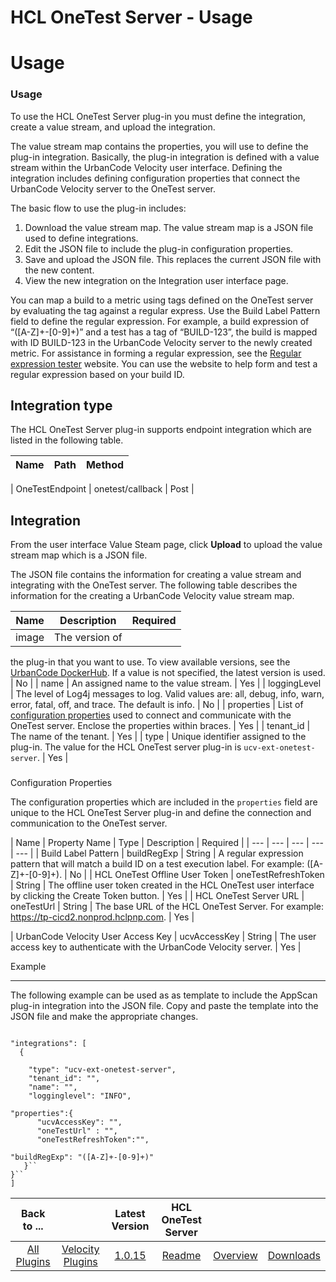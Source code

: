 
HCL OneTest Server - Usage
==========================

# Usage



### Usage






To use the HCL OneTest Server plug-in you must define the integration, create a value stream, and 
upload the integration.


The value stream map contains the properties, you will use to define the plug-in integration. 
Basically, the plug-in integration is defined with a value stream within the UrbanCode Velocity user interface. Defining
 the integration includes defining configuration properties that connect the UrbanCode Velocity server to the OneTest 
server.


The basic flow to use the plug-in includes:


1. Download the value stream map. The value stream map is a JSON
 file used to define integrations.
2. Edit the JSON file to include the plug-in configuration properties.
3. Save and 
upload the JSON file. This replaces the current JSON file with the new content.
4. View the new integration on the 
Integration user interface page.


You can map a build to a metric using tags defined on the OneTest server by 
evaluating the tag against a regular express. Use the Build Label Pattern field to define the regular expression. For 
example, a build expression of “([A-Z]+-[0-9]+)” and a test has a tag of “BUILD-123”, the build is mapped with ID 
BUILD-123 in the UrbanCode Velocity server to the newly created metric. For assistance in forming a regular expression, 
see the [Regular expression tester](https://regexr.com) website. You can use the website to help form and test a regular
 expression based on your build ID.


Integration type
----------------


The HCL OneTest Server plug-in supports 
endpoint integration which are listed in the following table.




| Name | Path | Method |
| --- | --- | --- |
| 
OneTestEndpoint | onetest/callback | Post |


Integration
-----------


From the user interface Value Steam page, click 
**Upload** to upload the value stream map which is a JSON file.


The JSON file contains the information for creating a 
value stream and integrating with the OneTest server. The following table describes the information for the creating a 
UrbanCode Velocity value stream map.




| Name | Description | Required |
| --- | --- | --- |
| image | The version of 
the plug-in that you want to use. To view available versions, see the [UrbanCode 
DockerHub](https://hub.docker.com/r/urbancode/ucv-ext-onetest-server/tags). If a value is not specified, the latest 
version is used. | No |
| name | An assigned name to the value stream. | Yes |
| loggingLevel | The level of Log4j 
messages to log. Valid values are: all, debug, info, warn, error, fatal, off, and trace. The default is info. | No |
| 
properties | List of [configuration properties](#properties) used to connect and communicate with the OneTest server. 
Enclose the properties within braces. | Yes |
| tenant\_id | The name of the tenant. | Yes |
| type | Unique identifier 
assigned to the plug-in. The value for the HCL OneTest server plug-in is `ucv-ext-onetest-server`. | Yes |


### 
Configuration Properties


The configuration properties which are included in the `properties` field are unique to the 
HCL OneTest Server plug-in and define the connection and communication to the OneTest server.




| Name | Property Name
 | Type | Description | Required |
| --- | --- | --- | --- | --- |
| Build Label Pattern | buildRegExp | String | A 
regular expression pattern that will match a build ID on a test execution label. For example: ([A-Z]+-[0-9]+). | No |
| 
HCL OneTest Offline User Token | oneTestRefreshToken | String | The offline user token created in the HCL OneTest user 
interface by clicking the Create Token button. | Yes |
| HCL OneTest Server URL | oneTestUrl | String | The base URL of 
the HCL OneTest Server. For example: https://tp-cicd2.nonprod.hclpnp.com. | Yes |



| UrbanCode Velocity User Access 
Key | ucvAccessKey | String | The user access key to authenticate with the UrbanCode Velocity server. | Yes |


Example

-------


The following example can be used as as template to include the AppScan plug-in integration into the JSON 
file. Copy and paste the template into the JSON file and make the appropriate changes.



```

"integrations": [
  {

    "type": "ucv-ext-onetest-server",
    "tenant_id": "",
    "name": "",
    "logginglevel": "INFO",
    
"properties":{
      "ucvAccessKey": "",
      "oneTestUrl" : "",
      "oneTestRefreshToken":"",
      
"buildRegExp": "([A-Z]+-[0-9]+)"
   }``
}``
]

```





|Back to ...||Latest Version|HCL OneTest Server |||
| :---: | :---: | :---: | :---: | :---: | :---: |
|[All Plugins](../../index.md)|[Velocity Plugins](../README.md)|[1.0.15]()|[Readme](README.md)|[Overview](overview.md)|[Downloads](downloads.md)|
